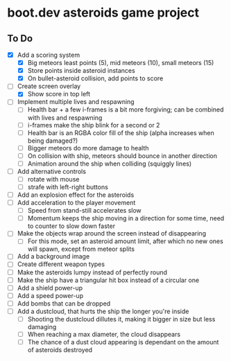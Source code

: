 # boot.dev asteroids game project

## To Do
- [x] Add a scoring system
  - [x] Big meteors least points (5), mid meteors (10), small meteors (15)
  - [x] Store points inside asteroid instances
  - [x] On bullet-asteroid collision, add points to score
- [ ] Create screen overlay
  - [x] Show score in top left
- [ ] Implement multiple lives and respawning
  - [ ] Health bar + a few i-frames is a bit more forgiving; can be combined with lives and respawning
  - [ ] i-frames make the ship blink for a second or 2
  - [ ] Health bar is an RGBA color fill of the ship (alpha increases when being damaged?)
  - [ ] Bigger meteors do more damage to health
  - [ ] On collision with ship, meteors should bounce in another direction
  - [ ] Animation around the ship when colliding (squiggly lines)
- [ ] Add alternative controls
  - [ ] rotate with mouse
  - [ ] strafe with left-right buttons
- [ ] Add an explosion effect for the asteroids
- [ ] Add acceleration to the player movement
  - [ ] Speed from stand-still accelerates slow
  - [ ] Momentum keeps the ship moving in a direction for some time, need to counter to slow down faster
- [ ] Make the objects wrap around the screen instead of disappearing
  - [ ] For this mode, set an asteroid amount limit, after which no new ones will spawn, except from meteor splits
- [ ] Add a background image
- [ ] Create different weapon types
- [ ] Make the asteroids lumpy instead of perfectly round
- [ ] Make the ship have a triangular hit box instead of a circular one
- [ ] Add a shield power-up
- [ ] Add a speed power-up
- [ ] Add bombs that can be dropped
- [ ] Add a dustcloud, that hurts the ship the longer you're inside
  - [ ] Shooting the dustcloud dillutes it, making it bigger in size but less damaging
  - [ ] When reaching a max diameter, the cloud disappears
  - [ ] The chance of a dust cloud appearing is dependant on the amount of asteroids destroyed
